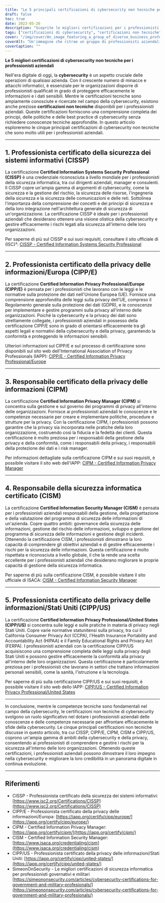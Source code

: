 ```yaml
---
title: "Le 5 principali certificazioni di cybersecurity non tecniche per i professionisti aziendali"
draft: false
toc: true
date: 2023-05-26
description: "Scoprite le migliori certificazioni per i professionisti aziendali per migliorare le competenze di cybersecurity e proteggere i dati sensibili."
tags: ["certificazioni di cybersecurity", "certificazioni non tecniche", "professionisti del settore", "sicurezza delle informazioni", "gestione della privacy", "competenze di cybersecurity", "protezione dei dati", "programmi di certificazione", "CISSP", "CIPP E", "CIPM", "CISM", "CIPP USA", "governance della sicurezza", "norme sulla privacy", "compliance", "gestione del rischio", "informazioni sulla privacy", "sicurezza aziendale", "data privacy"]
cover: "/img/cover/An_image_featuring_a_group_of_diverse_business_professional.png"
coverAlt: "Un'immagine che ritrae un gruppo di professionisti aziendali diversi che collaborano su una piattaforma digitale con icone di lucchetti che simboleggiano la sicurezza informatica."
coverCaption: ""
---
```


**Le 5 migliori certificazioni di cybersecurity non tecniche per i professionisti aziendali**

Nell'era digitale di oggi, la **cybersecurity** è un aspetto cruciale delle operazioni di qualsiasi azienda. Con il crescente numero di minacce e attacchi informatici, è essenziale per le organizzazioni disporre di professionisti qualificati in grado di proteggere efficacemente le informazioni e i dati sensibili. Mentre le certificazioni tecniche sono ampiamente conosciute e ricercate nel campo della cybersecurity, esistono anche preziose **certificazioni non tecniche** disponibili per i professionisti aziendali. Queste certificazioni forniscono una comprensione completa dei principi, delle politiche e delle best practice di cybersecurity senza richiedere conoscenze tecniche approfondite. In questo articolo esploreremo le cinque principali certificazioni di cybersecurity non tecniche che sono molto utili per i professionisti aziendali.

______

## 1. Professionista certificato della sicurezza dei sistemi informativi (CISSP)

La certificazione **Certified Information Systems Security Professional (CISSP)** è una credenziale riconosciuta a livello mondiale per i professionisti della sicurezza informatica, tra cui dirigenti aziendali, manager e consulenti. Il CISSP copre un'ampia gamma di argomenti di cybersecurity, come la sicurezza e la gestione del rischio, la sicurezza delle risorse, l'ingegneria della sicurezza e la sicurezza delle comunicazioni e delle reti. Sottolinea l'importanza della comprensione dei concetti e dei principi di sicurezza e della loro integrazione nell'architettura generale di sicurezza di un'organizzazione. La certificazione CISSP è ideale per i professionisti aziendali che desiderano ottenere una visione olistica della cybersecurity e gestire efficacemente i rischi legati alla sicurezza all'interno delle loro organizzazioni.

Per saperne di più sul CISSP e sui suoi requisiti, consultare il sito ufficiale di (ISC)²: [CISSP - Certified Information Systems Security Professional](https://www.isc2.org/Certifications/CISSP)

______

## 2. Professionista certificato della privacy delle informazioni/Europa (CIPP/E)

La certificazione **Certified Information Privacy Professional/Europe (CIPP/E)** è pensata per i professionisti che lavorano con le leggi e le normative sulla protezione dei dati nell'Unione Europea (UE). Fornisce una comprensione approfondita delle leggi sulla privacy dell'UE, compreso il Regolamento generale sulla protezione dei dati (GDPR), e le conoscenze per implementare e gestire programmi sulla privacy all'interno delle organizzazioni. Poiché la cybersecurity e la privacy dei dati sono strettamente collegate, i professionisti aziendali in possesso della certificazione CIPP/E sono in grado di orientarsi efficacemente tra gli aspetti legali e normativi della cybersecurity e della privacy, garantendo la conformità e proteggendo le informazioni sensibili.

Ulteriori informazioni sul CIPP/E e sul processo di certificazione sono disponibili sul sito web dell'International Association of Privacy Professionals (IAPP): [CIPP/E - Certified Information Privacy Professional/Europe](https://iapp.org/certify/cipp/europe/)

______

## 3. Responsabile certificato della privacy delle informazioni (CIPM)

La certificazione **Certified Information Privacy Manager (CIPM)** si concentra sulla gestione e sul governo dei programmi di privacy all'interno delle organizzazioni. Fornisce ai professionisti aziendali le conoscenze e le competenze necessarie per creare e implementare politiche, procedure e strutture per la privacy. Con la certificazione CIPM, i professionisti possono garantire che la privacy sia incorporata nelle pratiche della loro organizzazione, costruendo così la fiducia e la fedeltà dei clienti. Questa certificazione è molto preziosa per i responsabili della gestione della privacy e della conformità, come i responsabili della privacy, i responsabili della protezione dei dati e i risk manager.

Per informazioni dettagliate sulla certificazione CIPM e sui suoi requisiti, è possibile visitare il sito web dell'IAPP: [CIPM - Certified Information Privacy Manager](https://iapp.org/certify/cipm/)

______

## 4. Responsabile della sicurezza informatica certificato (CISM)

La certificazione **Certified Information Security Manager (CISM)** è pensata per i professionisti aziendali responsabili della gestione, della progettazione e della valutazione del programma di sicurezza delle informazioni di un'azienda. Copre quattro ambiti: governance della sicurezza delle informazioni, gestione del rischio delle informazioni, sviluppo e gestione del programma di sicurezza delle informazioni e gestione degli incidenti. Ottenendo la certificazione CISM, i professionisti dimostrano la loro capacità di comprendere gli obiettivi aziendali e di gestire efficacemente i rischi per la sicurezza delle informazioni. Questa certificazione è molto rispettata e riconosciuta a livello globale, il che la rende una scelta eccellente per i professionisti aziendali che desiderano migliorare le proprie capacità di gestione della sicurezza informatica.

Per saperne di più sulla certificazione CISM, è possibile visitare il sito ufficiale di ISACA: [CISM - Certified Information Security Manager](https://www.isaca.org/credentialing/cism)

______

## 5. Professionista certificato della privacy delle informazioni/Stati Uniti (CIPP/US)

La certificazione **Certified Information Privacy Professional/United States (CIPP/US)** si concentra sulle leggi e sulle pratiche in materia di privacy negli Stati Uniti. Copre varie normative statunitensi sulla privacy, tra cui il California Consumer Privacy Act (CCPA), l'Health Insurance Portability and Accountability Act (HIPAA) e il Family Educational Rights and Privacy Act (FERPA). I professionisti aziendali con la certificazione CIPP/US acquisiscono una comprensione completa delle leggi sulla privacy degli Stati Uniti e possono gestire efficacemente la conformità alla privacy all'interno delle loro organizzazioni. Questa certificazione è particolarmente preziosa per i professionisti che lavorano in settori che trattano informazioni personali sensibili, come la sanità, l'istruzione e la tecnologia.

Per saperne di più sulla certificazione CIPP/US e sui suoi requisiti, è possibile visitare il sito web dello IAPP: [CIPP/US - Certified Information Privacy Professional/United States](https://iapp.org/certify/cipp/united-states/)

______

In conclusione, mentre le competenze tecniche sono fondamentali nel campo della cybersecurity, le certificazioni non tecniche di cybersecurity svolgono un ruolo significativo nel dotare i professionisti aziendali delle conoscenze e delle competenze necessarie per affrontare efficacemente le sfide della cybersecurity. Le cinque principali certificazioni non tecniche discusse in questo articolo, tra cui CISSP, CIPP/E, CIPM, CISM e CIPP/US, coprono un'ampia gamma di ambiti della cybersecurity e della privacy, consentendo ai professionisti di comprendere e gestire i rischi per la sicurezza all'interno delle loro organizzazioni. Ottenendo queste certificazioni, i professionisti aziendali possono dimostrare il loro impegno nella cybersecurity e migliorare la loro credibilità in un panorama digitale in continua evoluzione.

______

## Riferimenti

- CISSP - Professionista certificato della sicurezza dei sistemi informativi: [https://www.isc2.org/Certifications/CISSP](https://www.isc2.org/Certifications/CISSP)
- CIPP/E - Professionista certificato della privacy delle informazioni/Europa: [https://iapp.org/certify/cipp/europe/](https://iapp.org/certify/cipp/europe/)
- CIPM - Certified Information Privacy Manager: [https://iapp.org/certify/cipm/](https://iapp.org/certify/cipm/)
- CISM - Certified Information Security Manager: [https://www.isaca.org/credentialing/cism](https://www.isaca.org/credentialing/cism)
- CIPP/US - Professionista certificato della privacy delle informazioni/Stati Uniti: [https://iapp.org/certify/cipp/united-states/](https://iapp.org/certify/cipp/united-states/)
- SimeonOnSecurity - Le migliori certificazioni di sicurezza informatica per professionisti governativi e militari [https://simeononsecurity.com/articles/cybersecurity-certifications-for-government-and-military-profesionals/](https://simeononsecurity.com/articles/cybersecurity-certifications-for-government-and-military-profesionals/)
